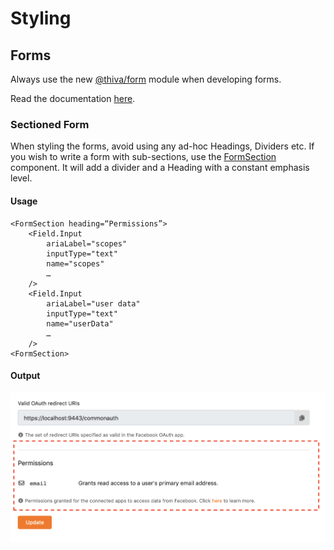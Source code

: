 # Styling

## Forms
Always use the new [@thiva/form](../../modules/form) module when developing forms.

Read the documentation [here](../FORMS.md).

### Sectioned Form

When styling the forms, avoid using any ad-hoc Headings, Dividers etc.
If you wish to write a form with sub-sections, use the [FormSection](../../modules/react-components/src/components/forms/form-section.tsx) component.
It will add a divider and a Heading with a constant emphasis level.

#### Usage

```tsx
<FormSection heading=“Permissions”>
    <Field.Input
        ariaLabel="scopes"
        inputType="text"
        name="scopes"
        …
    />
    <Field.Input
        ariaLabel="user data"
        inputType="text"
        name="userData"
        …
    />
<FormSection>
```

#### Output

![form-section](../assets/forms-section.png)

[react-conditional-rendering]: https://reactjs.org/docs/conditional-rendering.html

